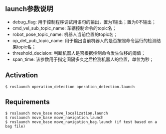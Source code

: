 ## launch参数说明

- debug_flag: 用于控制程序调试用语句的输出，置为1输出；置为0不输出；
- cmd_vel_sub_topic_name: 车辆控制命令的topic名；
- robot_pose_topic_name: 机器人当前位置的topic名；
- op_det_pub_topic_name: 用于输出当前机器人的是否按照命令运行的检测结果topic名；
- threshold_decision: 判断机器人是否根据控制命令发生位移的阈值；
- span_time: 该参数用于指定间隔多久之后检测机器人的位置，单位为秒；

## Activation

``` shell
$ roslaunch operation_detection operation_detection.launch
```

## Requirements

``` shell
$ roslaunch move_base move_localization.launch
$ roslaunch move_base move_navigation.launch
$ roslaunch move_base move_navigation_bag.launch (if test based on a bag file)
```

